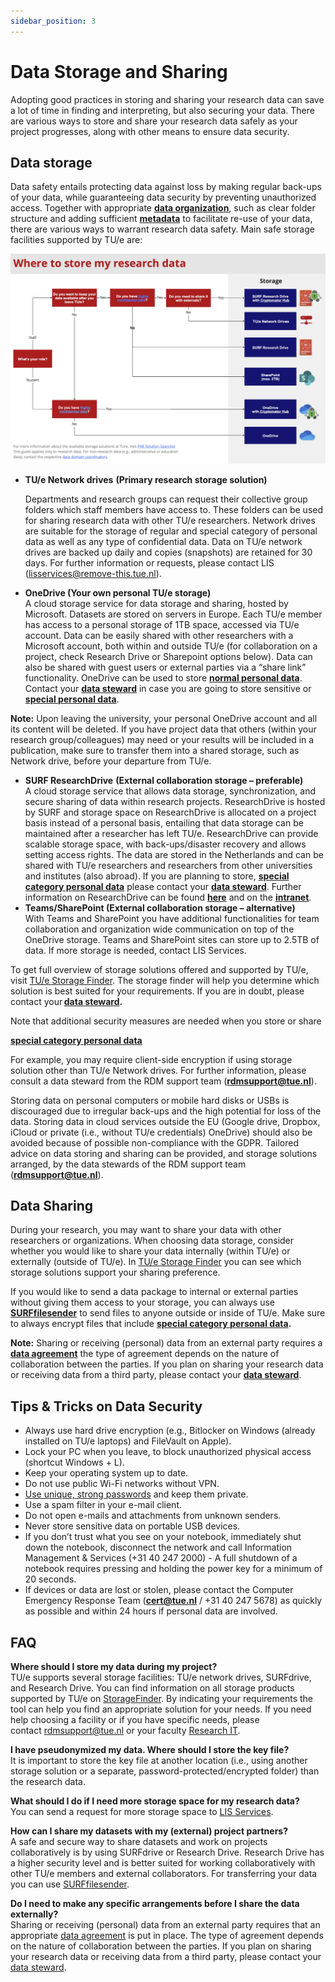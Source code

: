 ```yaml
---
sidebar_position: 3
---
```


# Data Storage and Sharing

Adopting good practices in storing and sharing your research data can save a lot of time in finding and interpreting, but also securing your data. There are various ways to store and share your research data safely as your project progresses, along with other means to ensure data security.

## Data storage 

Data safety entails protecting data against loss by making regular back-ups of your data, while guaranteeing data security by preventing unauthorized access. Together with appropriate [**data organization**](https://www.tue.nl/en/our-university/library/library-for-researchers-and-phds/research-data-management/rdm-themes/data-organization), such as clear folder structure and adding sufficient [**metadata**](https://www.tue.nl/en/our-university/library/library-for-researchers-and-phds/research-data-management/rdm-themes/documentation-and-metadata) to facilitate re-use of your data, there are various ways to warrant research data safety. Main safe storage facilities supported by TU/e are:

[![Where to store my data flowchart](storage-flowchart.jpg)](https://assets.w3.tue.nl/w/fileadmin/LIS/Library/SURFdrive%20-%20Storage%20Flowchartv2.pdf)

- **TU/e Network drives** **(Primary research storage solution)**

  Departments and research groups can request their collective group folders which staff members have access to. These folders can be used for sharing research data with other TU/e researchers. Network drives are suitable for the storage of regular and special category of personal data as well as any type of confidential data. Data on TU/e network drives are backed up daily and copies (snapshots) are retained for 30 days. For further information or requests, please contact LIS ([lisservices@remove-this.tue.nl](https://www.tue.nl/en/our-university/library/library-for-researchers-and-phds/research-data-management/rdm-themes/data-storage-and-sharing#)).

- **OneDrive (Your own personal TU/e storage)**  
  A cloud storage service for data storage and sharing, hosted by Microsoft. Datasets are stored on servers in Europe. Each TU/e member has access to a personal storage of 1TB space, accessed via TU/e account. Data can be easily shared with other researchers with a Microsoft account, both within and outside TU/e (for collaboration on a project, check Research Drive or Sharepoint options below). Data can also be shared with guest users or external parties via a “share link” functionality. OneDrive can be used to store [](https://www.tue.nl/en/our-university/library/library-for-researchers-and-phds/research-data-management/rdm-themes/privacy-and-ethics)**[normal personal data](https://tue.atlassian.net/servicedesk/customer/portal/3/article/2641100840)**. Contact your [**data steward**](https://www.tue.nl/en/our-university/library/library-for-researchers-and-phds/research-data-management/contact-a-data-steward) in case you are going to store sensitive or [](https://www.tue.nl/en/our-university/library/library-for-researchers-and-phds/research-data-management/rdm-themes/privacy-and-ethics)**[special personal data](https://tue.atlassian.net/servicedesk/customer/portal/3/article/2641100840)**.

**Note:** Upon leaving the university, your personal OneDrive account and all its content will be deleted. If you have project data that others (within your research group/colleagues) may need or your results will be included in a publication, make sure to transfer them into a shared storage, such as Network drive, before your departure from TU/e.

- **SURF ResearchDrive** **(External collaboration storage – preferable)**  
  A cloud storage service that allows data storage, synchronization, and secure sharing of data within research projects. ResearchDrive is hosted by SURF and storage space on ResearchDrive is allocated on a project basis instead of a personal basis, entailing that data storage can be maintained after a researcher has left TU/e. ResearchDrive can provide scalable storage space, with back-ups/disaster recovery and allows setting access rights. The data are stored in the Netherlands and can be shared with TU/e researchers and researchers from other universities and institutes (also abroad). If you are planning to store, **[special category personal data](https://tue.atlassian.net/servicedesk/customer/portal/3/article/2641100840)** please contact your [**data steward**](https://www.tue.nl/en/our-university/library/library-for-researchers-and-phds/research-data-management/contact-a-data-steward). Further information on ResearchDrive can be found [**here**](https://wiki.surfnet.nl/display/RDRIVE/) and on the [**intranet**](https://tuenl.sharepoint.com/sites/IMSServicecatalogue/SitePages/10.1%20Research%20Data%20Management.aspx).
- **Teams/SharePoint (External collaboration storage – alternative)**  
  With Teams and SharePoint you have additional functionalities for team collaboration and organization wide communication on top of the OneDrive storage. Teams and SharePoint sites can store up to 2.5TB of data. If more storage is needed, contact LIS Services.

To get full overview of storage solutions offered and supported by TU/e, visit [TU/e Storage Finder](https://research-it.pages.tue.nl/solution-searcher/category-storage.html). The storage finder will help you determine which solution is best suited for your requirements. If you are in doubt, please contact your [**data steward**](https://www.tue.nl/en/our-university/library/library-for-researchers-and-phds/research-data-management/contact-a-data-steward)**.**

Note that additional security measures are needed when you store or share [](https://www.tue.nl/en/our-university/library/library-for-researchers-and-phds/research-data-management/rdm-themes/privacy-and-ethics)

**[special category personal data](https://tue.atlassian.net/servicedesk/customer/portal/3/article/2641100840)**

For example, you may require client-side encryption if using storage solution other than TU/e Network drives. For further information, please consult a data steward from the RDM support team ([**rdmsupport@tue.nl**](https://www.tue.nl/en/our-university/library/library-for-researchers-and-phds/research-data-management/rdm-themes/data-storage-and-sharing)).

Storing data on personal computers or mobile hard disks or USBs is discouraged due to irregular back-ups and the high potential for loss of the data. Storing data in cloud services outside the EU (Google drive, Dropbox, iCloud or private (i.e., without TU/e credentials) OneDrive) should also be avoided because of possible non-compliance with the GDPR. Tailored advice on data storing and sharing can be provided, and storage solutions arranged, by the data stewards of the RDM support team ([**rdmsupport@tue.nl**](https://www.tue.nl/en/our-university/library/library-for-researchers-and-phds/research-data-management/rdm-themes/data-storage-and-sharing)).

## Data Sharing 

During your research, you may want to share your data with other researchers or organizations. When choosing data storage, consider whether you would like to share your data internally (within TU/e) or externally (outside of TU/e). In [TU/e Storage Finder](https://research-it.pages.tue.nl/solution-searcher/category-storage.html) you can see which storage solutions support your sharing preference.

If you would like to send a data package to internal or external parties without giving them access to your storage, you can always use [**SURFfilesender**](https://www.surf.nl/en/surffilesender-send-large-files-securely-and-encrypted) to send files to anyone outside or inside of TU/e. Make sure to always encrypt files that include **[special category personal data](https://tue.atlassian.net/servicedesk/customer/portal/3/article/2641100840).**

**Note:** Sharing or receiving (personal) data from an external party requires a [**data agreement**](https://tuenl.sharepoint.com/sites/intranet-privacy-security/SitePages/agreements.aspx) the type of agreement depends on the nature of collaboration between the parties. If you plan on sharing your research data or receiving data from a third party, please contact your [**data steward**](https://www.tue.nl/en/our-university/library/library-for-researchers-and-phds/research-data-management/contact-a-data-steward).

## Tips & Tricks on Data Security 

- Always use hard drive encryption (e.g., Bitlocker on Windows (already installed on TU/e laptops) and FileVault on Apple).
- Lock your PC when you leave, to block unauthorized physical access (shortcut Windows + L).
- Keep your operating system up to date.
- Do not use public Wi-Fi networks without VPN.
- [Use unique, strong passwords](https://my.norton.com/extspa/passwordmanager?path=pwd-gen) and keep them private.
- Use a spam filter in your e-mail client.
- Do not open e-mails and attachments from unknown senders.
- Never store sensitive data on portable USB devices.
- If you don’t trust what you see on your notebook, immediately shut down the notebook, disconnect the network and call Information Management & Services (+31 40 247 2000) - A full shutdown of a notebook requires pressing and holding the power key for a minimum of 20 seconds.
- If devices or data are lost or stolen, please contact the Computer Emergency Response Team ([**cert@tue.nl**](https://www.tue.nl/en/our-university/library/library-for-researchers-and-phds/research-data-management/rdm-themes/data-storage-and-sharing) / +31 40 247 5678) as quickly as possible and within 24 hours if personal data are involved.

## FAQ

**Where should I store my data during my project?**  
TU/e supports several storage facilities: TU/e network drives, SURFdrive, and Research Drive. You can find information on all storage products supported by TU/e on [StorageFinder](https://research-it.pages.tue.nl/storage-finder/). By indicating your requirements the tool can help you find an appropriate solution for your needs. If you need help choosing a facility or if you have specific needs, please contact [rdmsupport@tue.nl](https://www.tue.nl/en/our-university/library/faq-rdm) or your faculty [Research IT](https://tuenl.sharepoint.com/sites/intranet-LIS/SitePages/Research-IT.aspx).

**I have pseudonymized my data. Where should I store the key file?**  
It is important to store the key file at another location (i.e., using another storage solution or a separate, password-protected/encrypted folder) than the research data.

**What should I do if I need more storage space for my research data?**  
You can send a request for more storage space to [LIS Services](https://www.tue.nl/en/our-university/library/library-for-researchers-and-phds/research-data-management/rdm-themes/data-storage-and-sharing#).

**How can I share my datasets with my (external) project partners?**  
A safe and secure way to share datasets and work on projects collaboratively is by using SURFdrive or Research Drive. Research Drive has a higher security level and is better suited for working collaboratively with other TU/e members and external collaborators. For transferring your data you can use [SURFfilesender](https://www.surf.nl/en/surffilesender-send-large-files-securely-and-encrypted).

**Do I need to make any specific arrangements before I share the data externally?**  
Sharing or receiving (personal) data from an external party requires that an appropriate [data agreement](https://tuenl.sharepoint.com/sites/intranet-privacy-security/SitePages/agreements.aspx) is put in place. The type of agreement depends on the nature of collaboration between the parties. If you plan on sharing your research data or receiving data from a third party, please contact your [data steward](https://www.tue.nl/en/our-university/library/library-for-researchers-and-phds/research-data-management/contact-a-data-steward).
